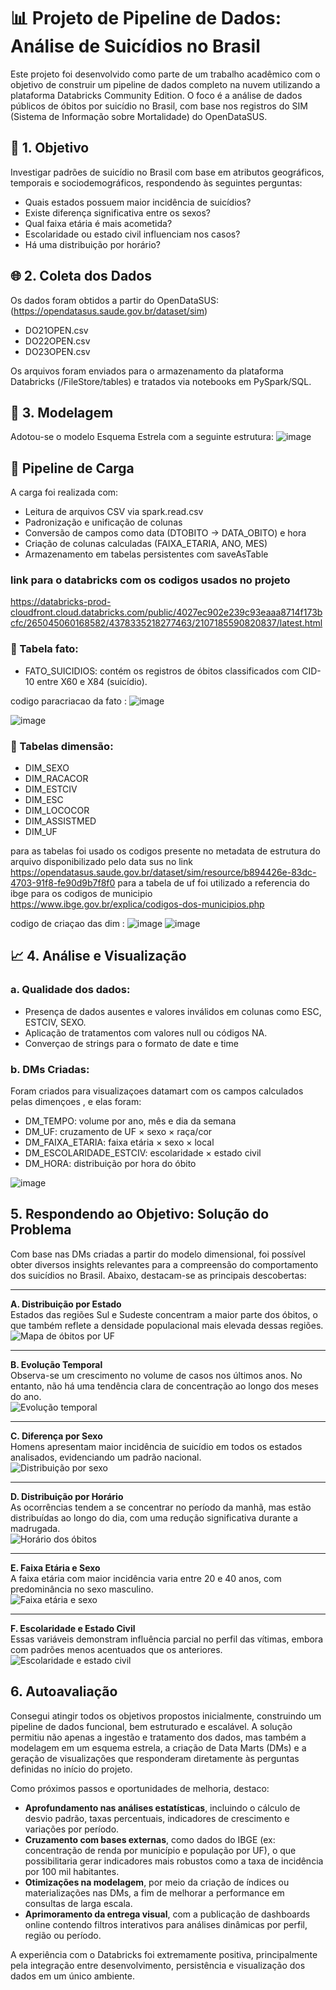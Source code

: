 # 📊 Projeto de Pipeline de Dados: Análise de Suicídios no Brasil

Este projeto foi desenvolvido como parte de um trabalho acadêmico com o objetivo de construir um pipeline de dados completo na nuvem utilizando a plataforma Databricks Community Edition. O foco é a análise de dados públicos de óbitos por suicídio no Brasil, com base nos registros do SIM (Sistema de Informação sobre Mortalidade) do OpenDataSUS.

## 🎯 1. Objetivo

Investigar padrões de suicídio no Brasil com base em atributos geográficos, temporais e sociodemográficos, respondendo às seguintes perguntas:

- Quais estados possuem maior incidência de suicídios?
- Existe diferença significativa entre os sexos?
- Qual faixa etária é mais acometida?
- Escolaridade ou estado civil influenciam nos casos?
- Há uma distribuição por horário?

## 🌐 2. Coleta dos Dados

Os dados foram obtidos a partir do OpenDataSUS: (https://opendatasus.saude.gov.br/dataset/sim)

- DO21OPEN.csv
- DO22OPEN.csv
- DO23OPEN.csv

Os arquivos foram enviados para o armazenamento da plataforma Databricks (/FileStore/tables) e tratados via notebooks em PySpark/SQL.



## 🧱 3. Modelagem

Adotou-se o modelo Esquema Estrela com a seguinte estrutura: 
![image](https://github.com/user-attachments/assets/54185654-7019-43a6-b19d-00158a0efa08)

## 🔄  Pipeline de Carga

A carga foi realizada com:

- Leitura de arquivos CSV via spark.read.csv
- Padronização e unificação de colunas
- Conversão de campos como data (DTOBITO → DATA_OBITO) e hora
- Criação de colunas calculadas (FAIXA_ETARIA, ANO, MES)
- Armazenamento em tabelas persistentes com saveAsTable

### link para o databricks com os codigos usados no projeto
https://databricks-prod-cloudfront.cloud.databricks.com/public/4027ec902e239c93eaaa8714f173bcfc/265045060168582/4378335218277463/2107185590820837/latest.html

### 📌 Tabela fato:
- FATO_SUICIDIOS: contém os registros de óbitos classificados com CID-10 entre X60 e X84 (suicídio).

codigo paracriacao da fato : 
![image](https://github.com/user-attachments/assets/87eec4b7-856d-46c2-ba76-8b7d799606a7)

![image](https://github.com/user-attachments/assets/d9a2ce28-caf6-436e-8712-361724506d8f)



### 📌 Tabelas dimensão:
- DIM_SEXO
- DIM_RACACOR
- DIM_ESTCIV
- DIM_ESC
- DIM_LOCOCOR
- DIM_ASSISTMED
- DIM_UF

para as tabelas foi usado os codigos presente no metadata de estrutura do arquivo disponibilizado pelo data sus no link https://opendatasus.saude.gov.br/dataset/sim/resource/b894426e-83dc-4703-91f8-fe90d9b7f8f0
para a tabela de uf foi utilizado a referencia do ibge para os codigos de municipio https://www.ibge.gov.br/explica/codigos-dos-municipios.php

codigo de criaçao das dim :
![image](https://github.com/user-attachments/assets/1a3db020-a8ed-4887-b57c-2d62029b5b58)
![image](https://github.com/user-attachments/assets/efeca753-2317-4c3d-8a9d-5d916055cc75)




## 📈 4. Análise e Visualização

### a. Qualidade dos dados:
- Presença de dados ausentes e valores inválidos em colunas como ESC, ESTCIV, SEXO.
- Aplicação de tratamentos com valores null ou códigos NA.
- Converçao de strings para o formato de date e time

### b. DMs Criadas:
Foram criados para visualizaçoes datamart com os campos calculados pelas dimençoes , e elas foram:
- DM_TEMPO: volume por ano, mês e dia da semana
- DM_UF: cruzamento de UF × sexo × raça/cor
- DM_FAIXA_ETARIA: faixa etária × sexo × local
- DM_ESCOLARIDADE_ESTCIV: escolaridade × estado civil
- DM_HORA: distribuição por hora do óbito

![image](https://github.com/user-attachments/assets/3f4502cf-7086-4861-9327-283437830b9d)





## 5. Respondendo ao Objetivo: Solução do Problema

Com base nas DMs criadas a partir do modelo dimensional, foi possível obter diversos insights relevantes para a compreensão do comportamento dos suicídios no Brasil. Abaixo, destacam-se as principais descobertas:

---

**A. Distribuição por Estado**  
Estados das regiões Sul e Sudeste concentram a maior parte dos óbitos, o que também reflete a densidade populacional mais elevada dessas regiões.  
![Mapa de óbitos por UF](https://github.com/user-attachments/assets/f82774ca-cb98-4b77-b3b6-626acca4d7fd)

---

**B. Evolução Temporal**  
Observa-se um crescimento no volume de casos nos últimos anos. No entanto, não há uma tendência clara de concentração ao longo dos meses do ano.  
![Evolução temporal](https://github.com/user-attachments/assets/44674ed3-c246-45a5-ac58-56fbad0a8a6d)

---

**C. Diferença por Sexo**  
Homens apresentam maior incidência de suicídio em todos os estados analisados, evidenciando um padrão nacional.  
![Distribuição por sexo](https://github.com/user-attachments/assets/a8227994-ba82-4f40-8f9d-2d907a0193f7)

---

**D. Distribuição por Horário**  
As ocorrências tendem a se concentrar no período da manhã, mas estão distribuídas ao longo do dia, com uma redução significativa durante a madrugada.  
![Horário dos óbitos](https://github.com/user-attachments/assets/95f52e49-e38b-49e4-b426-badf645ff056)

---

**E. Faixa Etária e Sexo**  
A faixa etária com maior incidência varia entre 20 e 40 anos, com predominância no sexo masculino.  
![Faixa etária e sexo](https://github.com/user-attachments/assets/fadbd5a9-c50a-4bc6-9852-b3d6709ef5a7)

---

**F. Escolaridade e Estado Civil**  
Essas variáveis demonstram influência parcial no perfil das vítimas, embora com padrões menos acentuados que os anteriores.  
![Escolaridade e estado civil](https://github.com/user-attachments/assets/d121c27f-9ee7-425a-a054-434f5760b4a0)


## 6. Autoavaliação

Consegui atingir todos os objetivos propostos inicialmente, construindo um pipeline de dados funcional, bem estruturado e escalável. A solução permitiu não apenas a ingestão e tratamento dos dados, mas também a modelagem em um esquema estrela, a criação de Data Marts (DMs) e a geração de visualizações que responderam diretamente às perguntas definidas no início do projeto.

Como próximos passos e oportunidades de melhoria, destaco:

- **Aprofundamento nas análises estatísticas**, incluindo o cálculo de desvio padrão, taxas percentuais, indicadores de crescimento e variações por período.
- **Cruzamento com bases externas**, como dados do IBGE (ex: concentração de renda por município e população por UF), o que possibilitaria gerar indicadores mais robustos como a taxa de incidência por 100 mil habitantes.
- **Otimizações na modelagem**, por meio da criação de índices ou materializações nas DMs, a fim de melhorar a performance em consultas de larga escala.
- **Aprimoramento da entrega visual**, com a publicação de dashboards online contendo filtros interativos para análises dinâmicas por perfil, região ou período.

A experiência com o Databricks foi extremamente positiva, principalmente pela integração entre desenvolvimento, persistência e visualização dos dados em um único ambiente.








